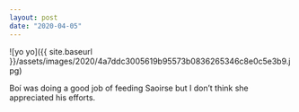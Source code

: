 ```yaml
---
layout: post
date: "2020-04-05"
---
```


![yo yo]({{ site.baseurl }}/assets/images/2020/4a7ddc3005619b95573b0836265346c8e0c5e3b9.jpg)

Boí was doing a good job of feeding Saoirse but I don’t think she appreciated his efforts.
